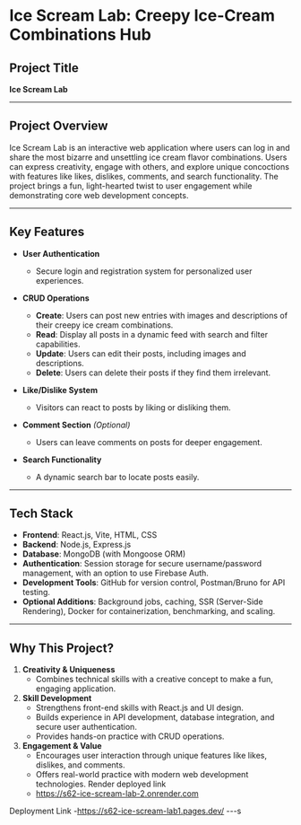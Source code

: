 # Ice Scream Lab: Creepy Ice-Cream Combinations Hub

## Project Title  
**Ice Scream Lab**

---

## Project Overview  
Ice Scream Lab is an interactive web application where users can log in and share the most bizarre and unsettling ice cream flavor combinations. Users can express creativity, engage with others, and explore unique concoctions with features like likes, dislikes, comments, and search functionality. The project brings a fun, light-hearted twist to user engagement while demonstrating core web development concepts.

---

## Key Features  
- **User Authentication**  
  - Secure login and registration system for personalized user experiences.

- **CRUD Operations**  
  - **Create**: Users can post new entries with images and descriptions of their creepy ice cream combinations.  
  - **Read**: Display all posts in a dynamic feed with search and filter capabilities.  
  - **Update**: Users can edit their posts, including images and descriptions.  
  - **Delete**: Users can delete their posts if they find them irrelevant.

- **Like/Dislike System**  
  - Visitors can react to posts by liking or disliking them.

- **Comment Section** *(Optional)*  
  - Users can leave comments on posts for deeper engagement.

- **Search Functionality**  
  - A dynamic search bar to locate posts easily.

---

## Tech Stack  
- **Frontend**: React.js, Vite, HTML, CSS  
- **Backend**: Node.js, Express.js  
- **Database**: MongoDB (with Mongoose ORM)  
- **Authentication**: Session storage for secure username/password management, with an option to use Firebase Auth.  
- **Development Tools**: GitHub for version control, Postman/Bruno for API testing.  
- **Optional Additions**: Background jobs, caching, SSR (Server-Side Rendering), Docker for containerization, benchmarking, and scaling.

---

## Why This Project?  
1. **Creativity & Uniqueness**  
   - Combines technical skills with a creative concept to make a fun, engaging application.  
2. **Skill Development**  
   - Strengthens front-end skills with React.js and UI design.  
   - Builds experience in API development, database integration, and secure user authentication.  
   - Provides hands-on practice with CRUD operations.  
3. **Engagement & Value**  
   - Encourages user interaction through unique features like likes, dislikes, and comments.  
   - Offers real-world practice with modern web development technologies.
  Render deployed link
   - https://s62-ice-scream-lab-2.onrender.com

  Deployment Link 
  -https://s62-ice-scream-lab1.pages.dev/
---s
